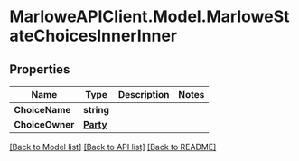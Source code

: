 # MarloweAPIClient.Model.MarloweStateChoicesInnerInner

## Properties

Name | Type | Description | Notes
------------ | ------------- | ------------- | -------------
**ChoiceName** | **string** |  | 
**ChoiceOwner** | [**Party**](Party.md) |  | 

[[Back to Model list]](../README.md#documentation-for-models) [[Back to API list]](../README.md#documentation-for-api-endpoints) [[Back to README]](../README.md)

